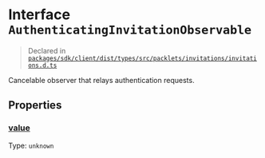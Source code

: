 # Interface `AuthenticatingInvitationObservable`
> Declared in [`packages/sdk/client/dist/types/src/packlets/invitations/invitations.d.ts`]()

Cancelable observer that relays authentication requests.

## Properties
### [value]()
Type: <code>unknown</code>
